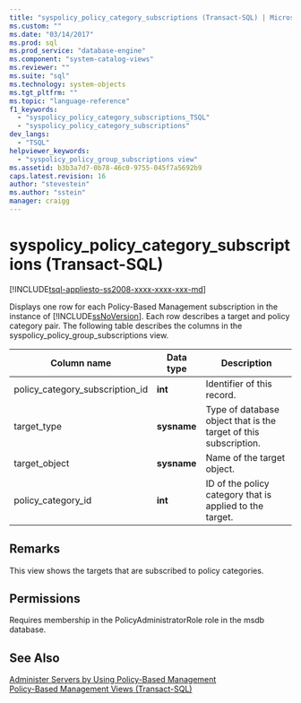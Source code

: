 ```yaml
---
title: "syspolicy_policy_category_subscriptions (Transact-SQL) | Microsoft Docs"
ms.custom: ""
ms.date: "03/14/2017"
ms.prod: sql
ms.prod_service: "database-engine"
ms.component: "system-catalog-views"
ms.reviewer: ""
ms.suite: "sql"
ms.technology: system-objects
ms.tgt_pltfrm: ""
ms.topic: "language-reference"
f1_keywords: 
  - "syspolicy_policy_category_subscriptions_TSQL"
  - "syspolicy_policy_category_subscriptions"
dev_langs: 
  - "TSQL"
helpviewer_keywords: 
  - "syspolicy_policy_group_subscriptions view"
ms.assetid: b3b3a7d7-0b78-46c0-9755-045f7a5692b9
caps.latest.revision: 16
author: "stevestein"
ms.author: "sstein"
manager: craigg
---
```

# syspolicy_policy_category_subscriptions (Transact-SQL)
[!INCLUDE[tsql-appliesto-ss2008-xxxx-xxxx-xxx-md](../../includes/tsql-appliesto-ss2008-xxxx-xxxx-xxx-md.md)]

  Displays one row for each Policy-Based Management subscription in the instance of [!INCLUDE[ssNoVersion](../../includes/ssnoversion-md.md)]. Each row describes a target and policy category pair. The following table describes the columns in the syspolicy_policy_group_subscriptions view.  
  
|Column name|Data type|Description|  
|-----------------|---------------|-----------------|  
|policy_category_subscription_id|**int**|Identifier of this record.|  
|target_type|**sysname**|Type of database object that is the target of this subscription.|  
|target_object|**sysname**|Name of the target object.|  
|policy_category_id|**int**|ID of the policy category that is applied to the target.|  
  
## Remarks  
 This view shows the targets that are subscribed to policy categories.  
  
## Permissions  
 Requires membership in the PolicyAdministratorRole role in the msdb database.  
  
## See Also  
 [Administer Servers by Using Policy-Based Management](../../relational-databases/policy-based-management/administer-servers-by-using-policy-based-management.md)   
 [Policy-Based Management Views &#40;Transact-SQL&#41;](../../relational-databases/system-catalog-views/policy-based-management-views-transact-sql.md)  
  
  
